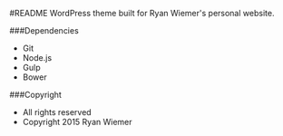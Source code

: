 
#README
WordPress theme built for Ryan Wiemer's personal website.

###Dependencies
- Git
- Node.js
- Gulp
- Bower

###Copyright
- All rights reserved
- Copyright 2015 Ryan Wiemer
